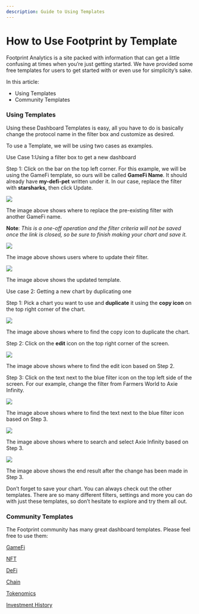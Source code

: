 ```yaml
---
description: Guide to Using Templates
---
```


# How to Use Footprint by Template

Footprint Analytics is a site packed with information that can get a little confusing at times when you’re just getting started. We have provided some free templates for users to get started with or even use for simplicity’s sake.

In this article:

* Using Templates
* Community Templates

### Using Templates <a href="#_b6jfv8g66w3j" id="_b6jfv8g66w3j"></a>

Using these Dashboard Templates is easy, all you have to do is basically change the protocol name in the filter box and customize as desired.

To use a Template, we will be using two cases as examples.

Use Case 1:Using a filter box to get a new dashboard

Step 1: Click on the bar on the top left corner. For this example, we will be using the GameFi template, so ours will be called **GameFi Name**. It should already have **my-defi-pet** written under it. In our case, replace the filter with **starsharks,** then click Update.

![](<../../.gitbook/assets/0 (6)>)

The image above shows where to replace the pre-existing filter with another GameFi name.

**Note**: _This is a one-off operation and the filter criteria will not be saved once the link is closed, so be sure to finish making your chart and save it._

![](<../../.gitbook/assets/1 (14)>)

The image above shows users where to update their filter.

![](<../../.gitbook/assets/2 (7)>)

The image above shows the updated template.

Use case 2: Getting a new chart by duplicating one

Step 1: Pick a chart you want to use and **duplicate** it using the **copy icon** on the top right corner of the chart.

![](<../../.gitbook/assets/3 (4)>)

The image above shows where to find the copy icon to duplicate the chart.

Step 2: Click on the **edit** icon on the top right corner of the screen.

![](<../../.gitbook/assets/4 (11)>)

The image above shows where to find the edit icon based on Step 2.

Step 3: Click on the text next to the blue filter icon on the top left side of the screen. For our example, change the filter from Farmers World to Axie Infinity.



![](<../../.gitbook/assets/5 (9)>)

The image above shows where to find the text next to the blue filter icon based on Step 3.

![](<../../.gitbook/assets/6 (10)>)

The image above shows where to search and select Axie Infinity based on Step 3.

![](<../../.gitbook/assets/7 (5)>)

The image above shows the end result after the change has been made in Step 3.

Don’t forget to save your chart. You can always check out the other templates. There are so many different filters, settings and more you can do with just these templates, so don’t hesitate to explore and try them all out.

### Community Templates <a href="#_jwicvyjw4uyp" id="_jwicvyjw4uyp"></a>

The Footprint community has many great dashboard templates. Please feel free to use them:

[GameFi](https://footprint.cool/8fxT)

[NFT](https://footprint.cool/SfPP)

[DeFi](https://footprint.cool/5fIt)

[Chain](https://footprint.cool/BfOx)

[Tokenomics](https://footprint.cool/tfAV)

[Investment History](https://footprint.cool/lfU7)
